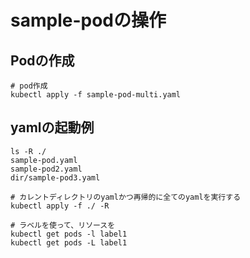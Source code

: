 # sample-podの操作

## Podの作成
```kubectl
# pod作成
kubectl apply -f sample-pod-multi.yaml
```

## yamlの起動例
```
ls -R ./
sample-pod.yaml
sample-pod2.yaml
dir/sample-pod3.yaml

# カレントディレクトリのyamlかつ再帰的に全てのyamlを実行する
kubectl apply -f ./ -R
```

```kubectl
# ラベルを使って、リソースを
kubectl get pods -l label1
kubectl get pods -L label1
```